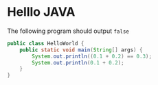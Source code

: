 # Helllo JAVA

The following program should output `false`
```java
public class HelloWorld {
    public static void main(String[] args) {
        System.out.println((0.1 + 0.2) == 0.3);
        System.out.println(0.1 + 0.2);
    }
}
```
